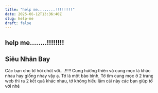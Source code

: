 ```yaml
---
title: "help me........!!!!!!!!"
date: 2025-06-12T13:36:40Z
slug: help-me
draft: false
---
```


## help me........!!!!!!!!

## Siêu Nhân Bay

Các bạn cho tớ hỏi chút với....!!!!!
Cung hường thiên và cung mọc là khác nhau hay giống nhay vậy ạ.
Tớ là một bảo bình, Tớ tìm cung mọc ở 2 trang web thì ra 2 kết quả khác nhau, tớ không hiểu lắm cái này các bạn giúp tớ với nhé